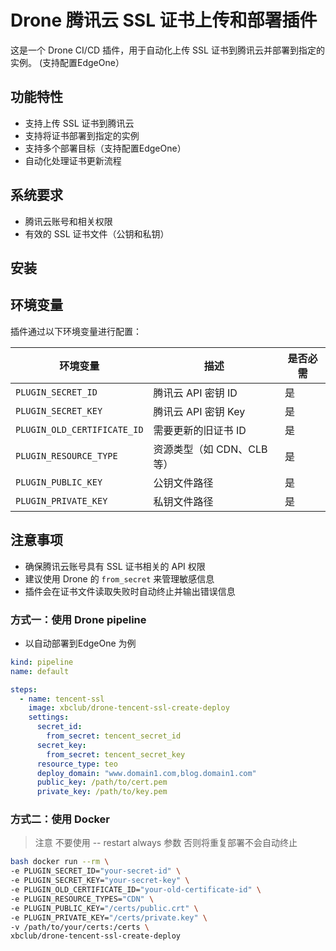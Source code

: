 # Drone 腾讯云 SSL 证书上传和部署插件

这是一个 Drone CI/CD 插件，用于自动化上传 SSL 证书到腾讯云并部署到指定的实例。 (支持配置EdgeOne）

## 功能特性

- 支持上传 SSL 证书到腾讯云
- 支持将证书部署到指定的实例
- 支持多个部署目标（支持配置EdgeOne）
- 自动化处理证书更新流程

## 系统要求

- 腾讯云账号和相关权限
- 有效的 SSL 证书文件（公钥和私钥）

## 安装

## 环境变量

插件通过以下环境变量进行配置：

| 环境变量 | 描述 | 是否必需 |
|---------|------|----------|
| `PLUGIN_SECRET_ID` | 腾讯云 API 密钥 ID | 是 |
| `PLUGIN_SECRET_KEY` | 腾讯云 API 密钥 Key | 是 |
| `PLUGIN_OLD_CERTIFICATE_ID` | 需要更新的旧证书 ID | 是 |
| `PLUGIN_RESOURCE_TYPE` | 资源类型（如 CDN、CLB 等） | 是 |
| `PLUGIN_PUBLIC_KEY` | 公钥文件路径 | 是 |
| `PLUGIN_PRIVATE_KEY` | 私钥文件路径 | 是 |

## 注意事项

- 确保腾讯云账号具有 SSL 证书相关的 API 权限
- 建议使用 Drone 的 `from_secret` 来管理敏感信息
- 插件会在证书文件读取失败时自动终止并输出错误信息

### 方式一：使用 Drone pipeline
* 以自动部署到EdgeOne 为例
```yaml
kind: pipeline
name: default

steps:
  - name: tencent-ssl
    image: xbclub/drone-tencent-ssl-create-deploy
    settings:
      secret_id:
        from_secret: tencent_secret_id
      secret_key:
        from_secret: tencent_secret_key
      resource_type: teo
      deploy_domain: "www.domain1.com,blog.domain1.com"
      public_key: /path/to/cert.pem
      private_key: /path/to/key.pem
```

### 方式二：使用 Docker
> 注意 不要使用 -- restart always 参数 否则将重复部署不会自动终止
```bash
bash docker run --rm \
-e PLUGIN_SECRET_ID="your-secret-id" \
-e PLUGIN_SECRET_KEY="your-secret-key" \
-e PLUGIN_OLD_CERTIFICATE_ID="your-old-certificate-id" \
-e PLUGIN_RESOURCE_TYPES="CDN" \
-e PLUGIN_PUBLIC_KEY="/certs/public.crt" \
-e PLUGIN_PRIVATE_KEY="/certs/private.key" \
-v /path/to/your/certs:/certs \
xbclub/drone-tencent-ssl-create-deploy
```

